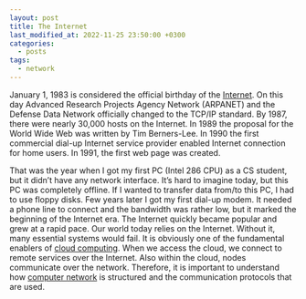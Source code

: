 ```yaml
---
layout: post
title: The Internet
last_modified_at: 2022-11-25 23:50:00 +0300
categories: 
  - posts
tags:
  - network
---
```


January 1, 1983 is considered the official birthday of the [Internet](/wiki/network#internet-protocol-suite). On this day Advanced Research Projects Agency Network (ARPANET) and the Defense Data Network officially changed to the TCP/IP standard. By 1987, there were nearly 30,000 hosts on the Internet. In 1989 the proposal for the World Wide Web was written by Tim Berners-Lee. In 1990 the first commercial dial-up Internet service provider enabled Internet connection for home users. In 1991, the first web page was created. 

That was the year when I got my first PC (Intel 286 CPU) as a CS student, but it didn’t have any network interface. It’s hard to imagine today, but this PC was completely offline. If I wanted to transfer data from/to this PC, I had to use floppy disks. Few years later I got my first dial-up modem. It needed a phone line to connect and the bandwidth was rather low, but it marked the beginning of the Internet era. The Internet quickly became popular and grew at a rapid pace. Our world today relies on the Internet. Without it, many essential systems would fail. It is obviously one of the fundamental enablers of [cloud computing](/wiki/cloud). When we access the cloud, we connect to remote services over the Internet. Also within the cloud, nodes communicate over the network. Therefore, it is important to understand how [computer network](/wiki/network/) is structured and the communication protocols that are used. 
